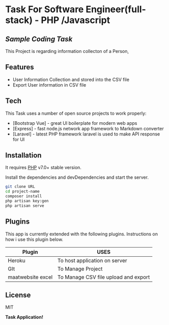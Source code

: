# Task For Software Engineer(full-stack) - PHP /Javascript
## _Sample Coding Task_


This Project is regarding information collecton of a Person,

## Features

- User Information Collection and stored into the CSV file
- Export User information in CSV file


## Tech

This Task uses a number of open source projects to work properly:

- [Bootstrap Vue] - great UI boilerplate for modern web apps
- [Express] - fast node.js network app framework 
to Markdown converter
- [Laravel] - latest PHP framework laravel is used to make API response for UI 

## Installation

It requires [PHP](https://www.php.net/) v7.0+ stable version.

Install the dependencies and devDependencies and start the server.

```sh
git clone URL
cd project-name
composer install
php artisan key:gen
php artisan serve
```


## Plugins

This app is currently extended with the following plugins.
Instructions on how i use this plugin below.

| Plugin | USES |
| ------ | ------ |
| Heroku | To host application on server |
| GIt | To Manage Project |
| maatwebsite excel | To Manage CSV file upload and export |


## License

MIT

**Task Application!**


